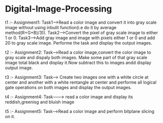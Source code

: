 # Digital-Image-Processing

t1 :-
  Assignment1:
    Task1-->Read a color image and convert it into gray scale image without using inbulit function(i.e do it by average method(R+G+B)/3)).
    Task2-->Convert the pixel of gray scale image to either 1 or 0.
    Task3-->Add gray image and image with pixels either 1 or 0 and add 20 to gray scale image.
    Performe the task and display the output images. 

t2 :-
  Assignment2:
    Task-->Read a color image,convert the color image to gray scale and dispaly both images.
    Make some part of that gray scale image total black and display it.Now subtract this to images andd display output image.

t3 :-
  Assignment3:
    Task--> Create two images one with a white circle at center and another with a white rentangle at center and performe all logical gate operations on both images and display the output images.

t4 :-
  Assignment4:
    Task---> read a color image and display its reddish,greenisg and bluish image

t5 :-
  Assignment5:
    Task-->Read a color image and perform bitplane slicing on it.